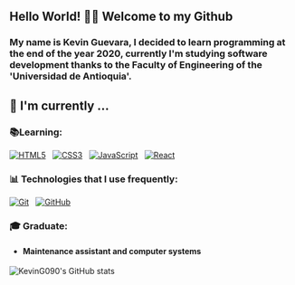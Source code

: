 ## Hello World! 👋🏼 Welcome to my Github

### My name is Kevin Guevara, I decided to learn programming at the end of the year 2020, currently I'm studying software development thanks to the Faculty of Engineering of the 'Universidad de Antioquia'.

 ## :calendar: I'm currently  ...</h2>

 ### :books:Learning:
 [![HTML5](https://img.shields.io/badge/-HTML5-E34F26?style=flat-square&logo=html5&logoColor=white&link=https://github.com/KevinG090/)](https://github.com/KevinG090/)
   &nbsp;&nbsp;[![CSS3](https://img.shields.io/badge/-CSS3-1572B6?style=flat-square&logo=css3&link=https://github.com/KevinG090/)](https://github.com/KevinG090/)
 &nbsp;&nbsp;[![JavaScript](https://img.shields.io/badge/-JavaScript-black?style=flat-square&logo=javascript&link=https://github.com/KevinG090/)](https://github.com/KevinG090/)
 &nbsp;&nbsp;[![React](https://img.shields.io/badge/-React-black?style=flat-square&logo=react&link=https://github.com/KevinG090/)](https://github.com/KevinG090/)
 ### :bar_chart: Technologies that I use frequently: 
 [![Git](https://img.shields.io/badge/-Git-black?style=flat-square&logo=git&link=https://github.com/KevinG090/)](https://github.com/KevinG090/)
 &nbsp;&nbsp;[![GitHub](https://img.shields.io/badge/-GitHub-181717?style=flat-square&logo=github&link=https://github.com/KevinG090/)](https://github.com/KevinG090/)
 ### :mortar_board: Graduate:
 <h4> 

- Maintenance assistant and computer systems

</h4>

![KevinG090's GitHub stats](https://github-readme-stats.vercel.app/api?username=KevinG090&show_icons=true&theme=github_dark)

